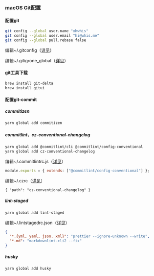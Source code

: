 ### macOS Git配置

#### 配置git

```sh
git config --global user.name "xhwhis"
git config --global user.email "hi@whis.me"
git config --global pull.rebase false
```

编辑~/.gitconfig（[详见](https://github.com/xhwhis/config/blob/master/gitconfig)）

编辑~/.gitigrone_global（[详见](https://github.com/xhwhis/config/blob/master/gitigrone_global)）

#### git工具下载

```sh
brew install git-delta
brew install gitui
```

#### 配置git-commit

##### commitizen

```sh
yarn global add commitizen
```

##### commitlint、cz-conventional-changelog

```sh
yarn global add @commitlint/cli @commitlint/config-conventional
yarn global add cz-conventional-changelog
```

编辑~/.commitlintrc.js（[详见](https://github.com/xhwhis/config/blob/master/commitlintrc.js)）

```js
module.exports = { extends: ["@commitlint/config-conventional"] };
```

编辑~/.czrc（[详见](https://github.com/xhwhis/config/blob/master/czrc)）

```
{ "path": "cz-conventional-changelog" }
```

##### lint-staged

```sh
yarn global add lint-staged
```

编辑~/.lintstagedrc.json（[详见](https://github.com/xhwhis/config/blob/master/lintstagedrc.json)）

```json
{
  "*.{yml, yaml, json, xml}": "prettier --ignore-unknown --write",
  "*.md": "markdownlint-cli2 --fix"
}
```

##### husky

```sh
yarn global add husky
```
